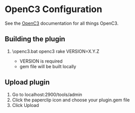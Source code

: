 # OpenC3 Configuration

See the [OpenC3](https://openc3.com) documentation for all things OpenC3.

## Building the plugin

1. <Path to OpenC3 installation>\openc3.bat openc3 rake VERSION=X.Y.Z
   - VERSION is required
   - gem file will be built locally

## Upload plugin

1. Go to localhost:2900/tools/admin
1. Click the paperclip icon and choose your plugin.gem file
1. Click Upload
